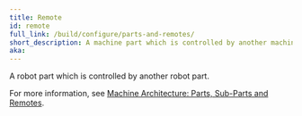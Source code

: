```yaml
---
title: Remote
id: remote
full_link: /build/configure/parts-and-remotes/
short_description: A machine part which is controlled by another machine part.
aka:
---
```


A robot part which is controlled by another robot part.

For more information, see [Machine Architecture: Parts, Sub-Parts and Remotes](/build/configure/parts-and-remotes/).
